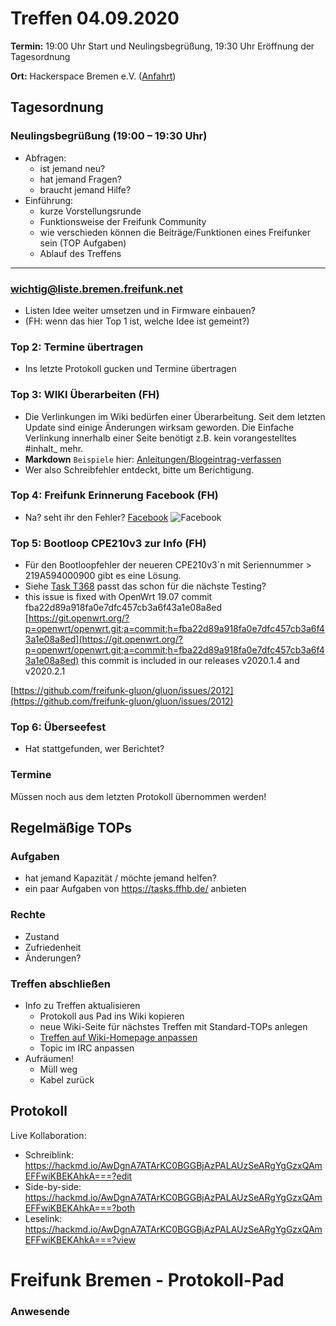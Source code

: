 # Treffen 04.09.2020

**Termin:** 19:00 Uhr Start und Neulingsbegrüßung, 19:30 Uhr Eröffnung der Tagesordnung

**Ort:** Hackerspace Bremen e.V. ([Anfahrt](https://www.hackerspace-bremen.de/anfahrt/))

## Tagesordnung
### Neulingsbegrüßung (19:00 – 19:30 Uhr)

- Abfragen:
    - ist jemand neu?
    - hat jemand Fragen?
    - braucht jemand Hilfe?
- Einführung:
    - kurze Vorstellungsrunde
    - Funktionsweise der Freifunk Community
    - wie verschieden können die Beiträge/Funktionen eines Freifunker sein (TOP Aufgaben)
    - Ablauf des Treffens

---

### wichtig@liste.bremen.freifunk.net
- Listen Idee weiter umsetzen und in Firmware einbauen?
- (FH: wenn das hier Top 1 ist, welche Idee ist gemeint?)

### Top 2: Termine übertragen
- Ins letzte Protokoll gucken und Termine übertragen

### Top 3: WIKI Überarbeiten (FH)
- Die Verlinkungen im Wiki bedürfen einer Überarbeitung. Seit dem letzten Update sind einige Änderungen wirksam geworden. Die Einfache Verlinkung innerhalb einer Seite benötigt z.B. kein vorangestelltes \#inhalt_ mehr.
- **Markdown** `Beispiele` hier: [Anleitungen/Blogeintrag-verfassen](https://wiki.bremen.freifunk.net/Anleitungen/Blogeintrag-verfassen)
- Wer also Schreibfehler entdeckt, bitte um Berichtigung.

### Top 4: Freifunk Erinnerung Facebook (FH)
- Na? seht ihr den Fehler?
[Facebook](https://cloud.ffhb.de/index.php/s/6AqFrKkb5fLJKxW/preview)
![Facebook](https://cloud.ffhb.de/index.php/s/6AqFrKkb5fLJKxW/preview)

### Top 5: Bootloop CPE210v3 zur Info (FH)
- Für den Bootloopfehler der neueren CPE210v3´n mit Seriennummer > 219A594000900 gibt es eine Lösung.
- Siehe [Task T368](https://tasks.ffhb.de/T368) passt das schon für die nächste Testing?
- this issue is fixed with OpenWrt 19.07 commit fba22d89a918fa0e7dfc457cb3a6f43a1e08a8ed
[https://git.openwrt.org/?p=openwrt/openwrt.git;a=commit;h=fba22d89a918fa0e7dfc457cb3a6f43a1e08a8ed](https://git.openwrt.org/?p=openwrt/openwrt.git;a=commit;h=fba22d89a918fa0e7dfc457cb3a6f43a1e08a8ed)
this commit is included in our releases v2020.1.4 and v2020.2.1

[https://github.com/freifunk-gluon/gluon/issues/2012](https://github.com/freifunk-gluon/gluon/issues/2012)

### Top 6: Überseefest
- Hat stattgefunden, wer Berichtet?

### Termine
Müssen noch aus dem letzten Protokoll übernommen werden!

## Regelmäßige TOPs
### Aufgaben

- hat jemand Kapazität / möchte jemand helfen?
- ein paar Aufgaben von https://tasks.ffhb.de/ anbieten

### Rechte

- Zustand
- Zufriedenheit
- Änderungen?

### Treffen abschließen

- Info zu Treffen aktualisieren
  - Protokoll aus Pad ins Wiki kopieren
  - neue Wiki-Seite für nächstes Treffen mit Standard-TOPs anlegen
  - [Treffen auf Wiki-Homepage anpassen](https://wiki.bremen.freifunk.net/Home)
  - Topic im IRC anpassen
- Aufräumen!
  - Müll weg
  - Kabel zurück

## Protokoll

Live Kollaboration:

* Schreiblink: https://hackmd.io/AwDgnA7ATArKC0BGGBjAzPALAUzSeARgYgGzxQAmEFFwiKBEKAhkA===?edit
* Side-by-side: https://hackmd.io/AwDgnA7ATArKC0BGGBjAzPALAUzSeARgYgGzxQAmEFFwiKBEKAhkA===?both
* Leselink: https://hackmd.io/AwDgnA7ATArKC0BGGBjAzPALAUzSeARgYgGzxQAmEFFwiKBEKAhkA===?view

# Freifunk Bremen - Protokoll-Pad

### Anwesende
